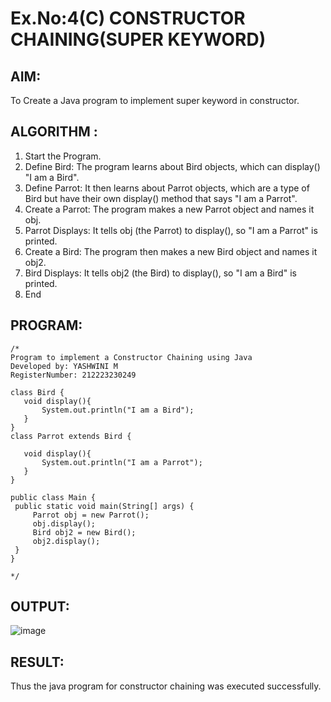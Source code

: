 # Ex.No:4(C)    CONSTRUCTOR CHAINING(SUPER KEYWORD)

## AIM:
To Create a Java program to implement super keyword in constructor.

## ALGORITHM :
1.  Start the Program.
2.	 Define Bird: The program learns about Bird objects, which can display() "I am a Bird".
3.	 Define Parrot: It then learns about Parrot objects, which are a type of Bird but have their own display() method that says "I am a Parrot".
4.	 Create a Parrot: The program makes a new Parrot object and names it obj.
5.	 Parrot Displays: It tells obj (the Parrot) to display(), so "I am a Parrot" is printed.
6.	 Create a Bird: The program then makes a new Bird object and names it obj2.
7.	 Bird Displays: It tells obj2 (the Bird) to display(), so "I am a Bird" is printed.
8.	 End

## PROGRAM:
 ```
/*
Program to implement a Constructor Chaining using Java
Developed by: YASHWINI M
RegisterNumber: 212223230249

class Bird {
    void display(){
        System.out.println("I am a Bird");
    }
}
class Parrot extends Bird {
    
    void display(){
        System.out.println("I am a Parrot");
    }  
}

public class Main {
  public static void main(String[] args) {
      Parrot obj = new Parrot();
      obj.display();
      Bird obj2 = new Bird();
      obj2.display();
  }
}

*/
```

## OUTPUT:
![image](https://github.com/user-attachments/assets/105c8528-38dc-4171-91f3-0e19a773461d)

## RESULT:
Thus the java program for constructor chaining was executed successfully.
